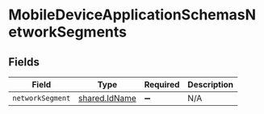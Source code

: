 # MobileDeviceApplicationSchemasNetworkSegments


## Fields

| Field                                                 | Type                                                  | Required                                              | Description                                           |
| ----------------------------------------------------- | ----------------------------------------------------- | ----------------------------------------------------- | ----------------------------------------------------- |
| `networkSegment`                                      | [shared.IdName](../../../sdk/models/shared/idname.md) | :heavy_minus_sign:                                    | N/A                                                   |